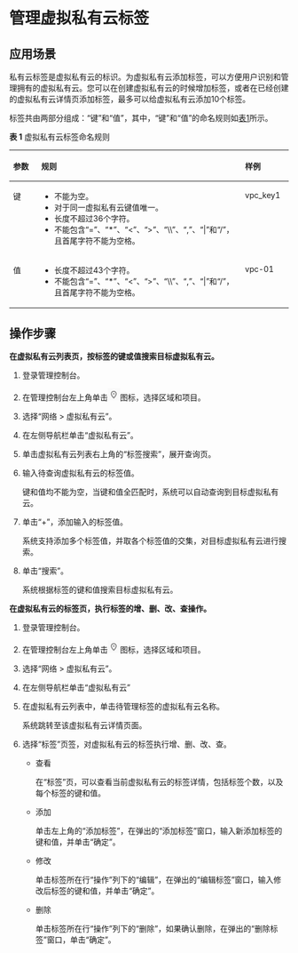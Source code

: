 # 管理虚拟私有云标签<a name="zh-cn_topic_0067805752"></a>

## 应用场景<a name="section51463883214456"></a>

私有云标签是虚拟私有云的标识。为虚拟私有云添加标签，可以方便用户识别和管理拥有的虚拟私有云。您可以在创建虚拟私有云的时候增加标签，或者在已经创建的虚拟私有云详情页添加标签，最多可以给虚拟私有云添加10个标签。

标签共由两部分组成：“键”和“值”，其中，“键”和“值”的命名规则如[表1](#ted9687ca14074ef785241145365a6175)所示。

**表 1**  虚拟私有云标签命名规则

<a name="ted9687ca14074ef785241145365a6175"></a>
<table><thead align="left"><tr id="r8f725dd873f74d5689a397a96364525f"><th class="cellrowborder" valign="top" width="10%" id="mcps1.2.4.1.1"><p id="ae7200181216040679ba0b08613e317f0"><a name="ae7200181216040679ba0b08613e317f0"></a><a name="ae7200181216040679ba0b08613e317f0"></a>参数</p>
</th>
<th class="cellrowborder" valign="top" width="73%" id="mcps1.2.4.1.2"><p id="a30f1778a977845c0a6948f77fd9efada"><a name="a30f1778a977845c0a6948f77fd9efada"></a><a name="a30f1778a977845c0a6948f77fd9efada"></a>规则</p>
</th>
<th class="cellrowborder" valign="top" width="17%" id="mcps1.2.4.1.3"><p id="a34827669831a48ec96262bfcabc61519"><a name="a34827669831a48ec96262bfcabc61519"></a><a name="a34827669831a48ec96262bfcabc61519"></a>样例</p>
</th>
</tr>
</thead>
<tbody><tr id="ra6c6dfb7a5c344f1af2c7664d34e7d80"><td class="cellrowborder" valign="top" width="10%" headers="mcps1.2.4.1.1 "><p id="a45a01bdce58d410d8ee06b6f374e401b"><a name="a45a01bdce58d410d8ee06b6f374e401b"></a><a name="a45a01bdce58d410d8ee06b6f374e401b"></a>键</p>
</td>
<td class="cellrowborder" valign="top" width="73%" headers="mcps1.2.4.1.2 "><a name="ub2cf5f68e02742d49e3f8d80289eab77"></a><a name="ub2cf5f68e02742d49e3f8d80289eab77"></a><ul id="ub2cf5f68e02742d49e3f8d80289eab77"><li>不能为空。</li><li>对于同一虚拟私有云键值唯一。</li><li>长度不超过36个字符。</li><li>不能包含“=”、“*”、“&lt;”、“&gt;”、“\\”、“,”、“|”和“/”，且首尾字符不能为空格。</li></ul>
</td>
<td class="cellrowborder" valign="top" width="17%" headers="mcps1.2.4.1.3 "><p id="a735c9e74ec274598ac7051f7d65e7bce"><a name="a735c9e74ec274598ac7051f7d65e7bce"></a><a name="a735c9e74ec274598ac7051f7d65e7bce"></a>vpc_key1</p>
</td>
</tr>
<tr id="rcabbd61ffcd048ec8408a15332fde94d"><td class="cellrowborder" valign="top" width="10%" headers="mcps1.2.4.1.1 "><p id="a5f7f1bb378214abcaf0c661567a47535"><a name="a5f7f1bb378214abcaf0c661567a47535"></a><a name="a5f7f1bb378214abcaf0c661567a47535"></a>值</p>
</td>
<td class="cellrowborder" valign="top" width="73%" headers="mcps1.2.4.1.2 "><a name="u463eb9034f3d456b81073b15ba62f102"></a><a name="u463eb9034f3d456b81073b15ba62f102"></a><ul id="u463eb9034f3d456b81073b15ba62f102"><li>长度不超过43个字符。</li><li>不能包含“=”、“*”、“&lt;”、“&gt;”、“\\”、“,”、“|”和“/”，且首尾字符不能为空格。</li></ul>
</td>
<td class="cellrowborder" valign="top" width="17%" headers="mcps1.2.4.1.3 "><p id="a3ac5d865f6a848458eb5fae95f81fee0"><a name="a3ac5d865f6a848458eb5fae95f81fee0"></a><a name="a3ac5d865f6a848458eb5fae95f81fee0"></a>vpc-01</p>
</td>
</tr>
</tbody>
</table>

## 操作步骤<a name="section4374728222113"></a>

**在虚拟私有云列表页，按标签的键或值搜索目标虚拟私有云。**

1.  登录管理控制台。
2.  在管理控制台左上角单击![](figures/icon-region.png)图标，选择区域和项目。
3.  选择“网络 \> 虚拟私有云”。
4.  在左侧导航栏单击“虚拟私有云”。
5.  单击虚拟私有云列表右上角的“标签搜索”，展开查询页。
6.  输入待查询虚拟私有云的标签值。

    键和值均不能为空，当键和值全匹配时，系统可以自动查询到目标虚拟私有云。

7.  单击“+”，添加输入的标签值。

    系统支持添加多个标签值，并取各个标签值的交集，对目标虚拟私有云进行搜索。

8.  单击“搜索”。

    系统根据标签的键和值搜索目标虚拟私有云。


**在虚拟私有云的标签页，执行标签的增、删、改、查操作。**

1.  登录管理控制台。
2.  在管理控制台左上角单击![](figures/icon-region.png)图标，选择区域和项目。
3.  选择“网络 \> 虚拟私有云”。
4.  在左侧导航栏单击“虚拟私有云”
5.  在虚拟私有云列表中，单击待管理标签的虚拟私有云名称。

    系统跳转至该虚拟私有云详情页面。

6.  选择“标签”页签，对虚拟私有云的标签执行增、删、改、查。
    -   查看

        在“标签”页，可以查看当前虚拟私有云的标签详情，包括标签个数，以及每个标签的键和值。

    -   添加

        单击左上角的“添加标签”，在弹出的“添加标签”窗口，输入新添加标签的键和值，并单击“确定”。

    -   修改

        单击标签所在行“操作”列下的“编辑”，在弹出的“编辑标签”窗口，输入修改后标签的键和值，并单击“确定”。

    -   删除

        单击标签所在行“操作”列下的“删除”，如果确认删除，在弹出的“删除标签”窗口，单击“确定”。



